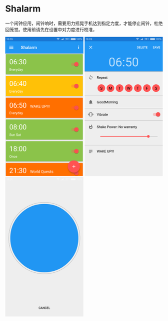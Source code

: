 # Shalarm

一个闹钟应用，闹铃响时，需要用力摇晃手机达到指定力度，才能停止闹铃，杜绝回笼觉。使用前请先在设置中对力度进行校准，

<img src="images/alarm_list.png" width="250"/> <img src="images/edit_alarm.png" width="250"/> <img src="images/alert.png" width="250"/>
